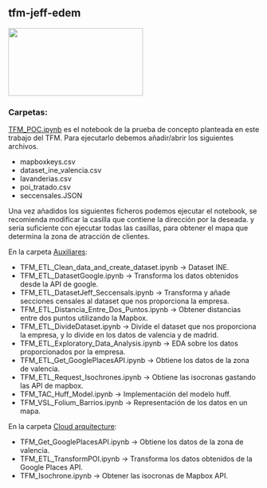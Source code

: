 ## tfm-jeff-edem
<img align="center" width="270" height="136" src="http://www.gepacv.org/wp-content/uploads/2017/01/EDEM-Logo--540x272.png">

### Carpetas:

[TFM_POC.ipynb](TFM_POC.ipynb) es el notebook de la prueba de concepto planteada en este trabajo del TFM.
Para ejecutarlo debemos añadir/abrir los siguientes archivos.
+ mapboxkeys.csv
+ dataset_ine_valencia.csv
+ lavanderias.csv
+ poi_tratado.csv
+ seccensales.JSON

Una vez añadidos los siguientes ficheros podemos ejecutar el notebook, se recomienda modificar la casilla que contiene la dirección por la deseada. y seria suficiente con ejecutar todas las casillas, para obtener el mapa que determina la zona de atracción de clientes.



En la carpeta [Auxiliares](/Auxiliares):
+ TFM_ETL_Clean_data_and_create_dataset.ipynb -> Dataset INE.
+ TFM_ETL_DatasetGoogle.ipynb -> Transforma los datos obtenidos desde la API de google.
+ TFM_ETL_DatasetJeff_Seccensals.ipynb -> Transforma y añade secciones censales al dataset que nos proporciona la empresa.
+ TFM_ETL_Distancia_Entre_Dos_Puntos.ipynb -> Obtener distancias entre dos puntos utilizando la Mapbox.
+ TFM_ETL_DivideDataset.ipynb -> Divide el dataset que nos proporciona la empresa, y lo divide en los datos de valencia y de madrid.
+ TFM_ETL_Exploratory_Data_Analysis.ipynb -> EDA sobre los datos proporcionados por la empresa.
+ TFM_ETL_Get_GooglePlacesAPI.ipynb -> Obtiene los datos de la zona de valencia.
+ TFM_ETL_Request_Isochrones.ipynb -> Obtiene las isocronas gastando las API de mapbox.
+ TFM_TAC_Huff_Model.ipynb -> Implementación del modelo huff.
+ TFM_VSL_Folium_Barrios.ipynb -> Representación de los datos en un mapa.


En la carpeta [Cloud arquitecture](/Cloud_arquitecture):
+ TFM_Get_GooglePlacesAPI.ipynb -> Obtiene los datos de la zona de valencia.
+ TFM_ETL_TransformPOI.ipynb -> Transforma los datos obtenidos de la Google Places API.
+ TFM_Isochrone.ipynb -> Obtener las isocronas de Mapbox API.



